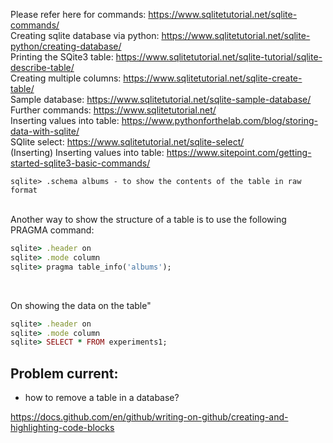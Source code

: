 
Please refer here for commands: https://www.sqlitetutorial.net/sqlite-commands/
<br>
Creating sqlite database via python: https://www.sqlitetutorial.net/sqlite-python/creating-database/
<br>
Printing the SQite3 table: https://www.sqlitetutorial.net/sqlite-tutorial/sqlite-describe-table/
<br>
Creating multiple columns: https://www.sqlitetutorial.net/sqlite-create-table/
<br>
Sample database: https://www.sqlitetutorial.net/sqlite-sample-database/
<br>
Further commands: https://www.sqlitetutorial.net/
<br>
Inserting values into table: https://www.pythonforthelab.com/blog/storing-data-with-sqlite/
<br>
SQlite select: https://www.sqlitetutorial.net/sqlite-select/
<br>
(Inserting)  Inserting values into table: https://www.sitepoint.com/getting-started-sqlite3-basic-commands/




``` sqlite> .schema albums - to show the contents of the table in raw format ```



<br>
Another way to show the structure of a table is to use the following PRAGMA command:
<br>

```ruby 
sqlite> .header on
sqlite> .mode column
sqlite> pragma table_info('albums');
``` 
<br>

On showing the data on the table"
```ruby
sqlite> .header on
sqlite> .mode column
sqlite> SELECT * FROM experiments1;
```
<h> Problem current:
  - 
  - how to remove a table in a database? 















https://docs.github.com/en/github/writing-on-github/creating-and-highlighting-code-blocks

